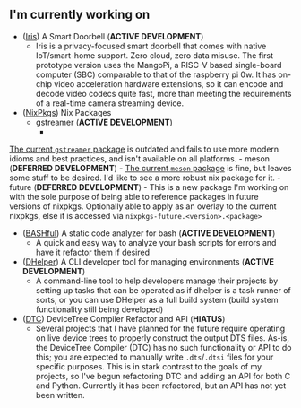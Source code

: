 
## I'm currently working on
- ([Iris](#iris))               A Smart Doorbell (**ACTIVE DEVELOPMENT**)
    - Iris is a privacy-focused smart doorbell that comes with native IoT/smart-home
support. Zero cloud, zero data misuse. The first prototype version uses the MangoPi,
a RISC-V based single-board computer (SBC) comparable to that of the raspberry pi 0w.
It has on-chip video acceleration hardware extensions, so it can encode and decode
video codecs quite fast, more than meeting the requirements of a real-time camera
streaming device.
- ([NixPkgs](#nixpkgs))         Nix Packages
    - gstreamer (**ACTIVE DEVELOPMENT**)
        - <a href="https://github.com/NixOS/nixpkgs/blob/nixos-23.11/pkgs/development/libraries/gstreamer/default.nix" target="_blank">
The current <code>gstreamer</code> package</a>
is outdated and fails to use more modern idioms and best practices, and isn't available on all
platforms.
    - meson (**DEFERRED DEVELOPMENT**)
        - <a href="https://github.com/NixOS/nixpkgs/blob/nixos-23.11/pkgs/by-name/me/meson/package.nix" target="_blank">
The current <code>meson</code> package</a>
is fine, but leaves some stuff to be desired. I'd like to see a more robust nix package for it.
    - future (**DEFERRED DEVELOPMENT**)
        - This is a new package I'm working on with the sole purpose of being able to reference packages in future versions of nixpkgs. Optionally able to apply as an overlay to the current
nixpkgs, else it is accessed via `nixpkgs-future.<version>.<package>`
- ([BASHful](#bashful))         A static code analyzer for bash (**ACTIVE DEVELOPMENT**)
    - A quick and easy way to analyze your bash scripts for errors and have it refactor
them if desired
- ([DHelper](#dhelper))         A CLI developer tool for managing environments
(**ACTIVE DEVELOPMENT**)
    - A command-line tool to help developers manage their projects by setting up tasks that
can be operated as if dhelper is a task runner of sorts, or you can use DHelper as a full
build system (build system functionality still being developed)
- ([DTC](#dtc))                 DeviceTree Compiler Refactor and API (**HIATUS**)
    - Several projects that I have planned for the future require operating on live device trees
to properly construct the output DTS files. As-is, the DeviceTree Compiler (DTC) has no such
functionality or API to do this; you are expected to manually write `.dts`/`.dtsi` files for
your specific purposes. This is in stark contrast to the goals of my projects, so I've begun
refactoring DTC and adding an API for both C and Python. Currently it has been refactored, but
an API has not yet been written.

